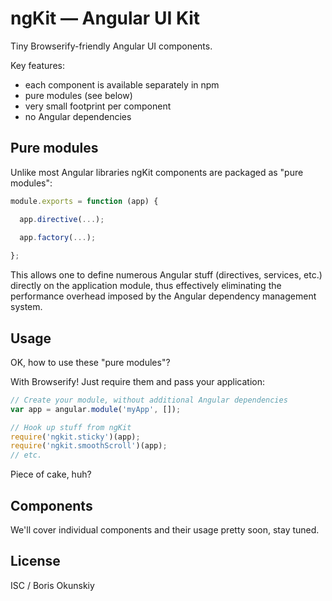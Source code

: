 # ngKit — Angular UI Kit

Tiny Browserify-friendly Angular UI components.
 
Key features:

* each component is available separately in npm
* pure modules (see below)
* very small footprint per component
* no Angular dependencies

## Pure modules

Unlike most Angular libraries ngKit components are packaged as "pure modules":

```js
module.exports = function (app) {

  app.directive(...);
  
  app.factory(...);

};
```

This allows one to define numerous Angular stuff (directives, services, etc.)
directly on the application module, thus effectively eliminating the performance
overhead imposed by the Angular dependency management system.

## Usage

OK, how to use these "pure modules"?

With Browserify! Just require them and pass your application:
 
```js
// Create your module, without additional Angular dependencies
var app = angular.module('myApp', []);

// Hook up stuff from ngKit
require('ngkit.sticky')(app);
require('ngkit.smoothScroll')(app);
// etc.
```

Piece of cake, huh?

## Components

We'll cover individual components and their usage pretty soon, stay tuned.

## License

ISC / Boris Okunskiy
